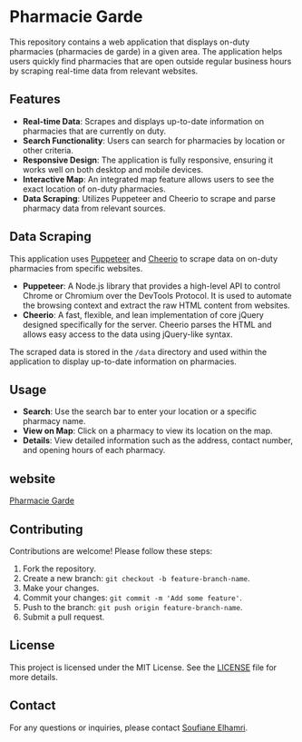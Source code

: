 # Pharmacie Garde

This repository contains a web application that displays on-duty pharmacies (pharmacies de garde) in a given area. The application helps users quickly find pharmacies that are open outside regular business hours by scraping real-time data from relevant websites.

## Features

- **Real-time Data**: Scrapes and displays up-to-date information on pharmacies that are currently on duty.
- **Search Functionality**: Users can search for pharmacies by location or other criteria.
- **Responsive Design**: The application is fully responsive, ensuring it works well on both desktop and mobile devices.
- **Interactive Map**: An integrated map feature allows users to see the exact location of on-duty pharmacies.
- **Data Scraping**: Utilizes Puppeteer and Cheerio to scrape and parse pharmacy data from relevant sources.

## Data Scraping

This application uses [Puppeteer](https://pptr.dev/) and [Cheerio](https://cheerio.js.org/) to scrape data on on-duty pharmacies from specific websites.

- **Puppeteer**: A Node.js library that provides a high-level API to control Chrome or Chromium over the DevTools Protocol. It is used to automate the browsing context and extract the raw HTML content from websites.
- **Cheerio**: A fast, flexible, and lean implementation of core jQuery designed specifically for the server. Cheerio parses the HTML and allows easy access to the data using jQuery-like syntax.

The scraped data is stored in the `/data` directory and used within the application to display up-to-date information on pharmacies.

## Usage

- **Search**: Use the search bar to enter your location or a specific pharmacy name.
- **View on Map**: Click on a pharmacy to view its location on the map.
- **Details**: View detailed information such as the address, contact number, and opening hours of each pharmacy.

## website

[Pharmacie Garde](https://pharmaciegarde.ma/)

## Contributing

Contributions are welcome! Please follow these steps:

1. Fork the repository.
2. Create a new branch: `git checkout -b feature-branch-name`.
3. Make your changes.
4. Commit your changes: `git commit -m 'Add some feature'`.
5. Push to the branch: `git push origin feature-branch-name`.
6. Submit a pull request.

## License

This project is licensed under the MIT License. See the [LICENSE](LICENSE) file for more details.

## Contact

For any questions or inquiries, please contact [Soufiane Elhamri](mailto:selhamr9@gmail.com).
